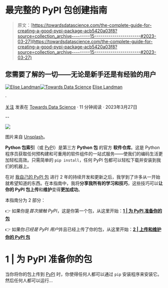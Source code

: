 # 最完整的 PyPI 包创建指南

> 原文：[https://towardsdatascience.com/the-complete-guide-for-creating-a-good-pypi-package-acb5420a03f8?source=collection_archive---------15-----------------------#2023-03-27](https://towardsdatascience.com/the-complete-guide-for-creating-a-good-pypi-package-acb5420a03f8?source=collection_archive---------15-----------------------#2023-03-27)

## 您需要了解的一切——无论是新手还是有经验的用户

[](https://eliselandman.medium.com/?source=post_page-----acb5420a03f8--------------------------------)[![Elise Landman](../Images/1cd86aa9df340e430820a48f4d26de5a.png)](https://eliselandman.medium.com/?source=post_page-----acb5420a03f8--------------------------------)[](https://towardsdatascience.com/?source=post_page-----acb5420a03f8--------------------------------)[![Towards Data Science](../Images/a6ff2676ffcc0c7aad8aaf1d79379785.png)](https://towardsdatascience.com/?source=post_page-----acb5420a03f8--------------------------------) [Elise Landman](https://eliselandman.medium.com/?source=post_page-----acb5420a03f8--------------------------------)

·

[关注](https://medium.com/m/signin?actionUrl=https%3A%2F%2Fmedium.com%2F_%2Fsubscribe%2Fuser%2Fdbd14e538474&operation=register&redirect=https%3A%2F%2Ftowardsdatascience.com%2Fthe-complete-guide-for-creating-a-good-pypi-package-acb5420a03f8&user=Elise+Landman&userId=dbd14e538474&source=post_page-dbd14e538474----acb5420a03f8---------------------post_header-----------) 发表在 [Towards Data Science](https://towardsdatascience.com/?source=post_page-----acb5420a03f8--------------------------------) · 11 分钟阅读 · 2023年3月27日[](https://medium.com/m/signin?actionUrl=https%3A%2F%2Fmedium.com%2F_%2Fvote%2Ftowards-data-science%2Facb5420a03f8&operation=register&redirect=https%3A%2F%2Ftowardsdatascience.com%2Fthe-complete-guide-for-creating-a-good-pypi-package-acb5420a03f8&user=Elise+Landman&userId=dbd14e538474&source=-----acb5420a03f8---------------------clap_footer-----------)

--

[](https://medium.com/m/signin?actionUrl=https%3A%2F%2Fmedium.com%2F_%2Fbookmark%2Fp%2Facb5420a03f8&operation=register&redirect=https%3A%2F%2Ftowardsdatascience.com%2Fthe-complete-guide-for-creating-a-good-pypi-package-acb5420a03f8&source=-----acb5420a03f8---------------------bookmark_footer-----------)![](../Images/726e161623b0a5e82e1c2c669eee378e.png)

图片来自 [Unsplash](https://unsplash.com/photos/DYHx6h3lMdY)。

**Python 包索引**（或 [PyP](https://pypi.org/)I）是第三方 **Python 包** 的官方 **软件仓库**。这是 Python 程序员获取任何预构建和可重用的软件组件的一站式服务——使我们的编码生活更加轻松高效。只需简单的 `pip install`，任何 PyPI 包都可以轻松下载并安装到我们的机器上。

在对 [我自己的 PyPI 包](https://github.com/elisemercury/Duplicate-Image-Finder) 进行 2 年的持续开发和更新之后，我学到了许多从一开始就希望知道的东西。在本指南中，我将**分享我所有的学习和技巧**，这些技巧可以**让你的 PyPI 包上传**和**维护**变得**更加成功**。

本指南分为 2 部分：

👉 如果你是*首次接触 PyPI*，这是你第一个包，从这里开始：[**1 | 为 PyPI 准备你的包**](/the-complete-guide-for-creating-a-good-pypi-package-acb5420a03f8#:~:text=your%20PyPI%20Package-,1%20%7C%20Preparing%20your%20Package%20for%20PyPI,-When%20uploading%20your)

👉 如果你*已经是 PyPI 用户*并且已经上传了你的包，从这里开始：[**2 | 上传和维护你的 PyPI 包**](/the-complete-guide-for-creating-a-good-pypi-package-acb5420a03f8#:~:text=to%20PyPI!%20%F0%9F%9A%80-,2%20%7C%20Uploading%20and%20Maintaining%20your%20PyPI%20Package,-If%20your%20package)

# 1 | 为 PyPI 准备你的包

当你将你的包上传到 [PyPI](https://pypi.org/) 时，你使得任何人都可以通过 `pip` 安装程序来安装它。然后任何人都可以运行…
